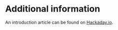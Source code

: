 # Additional information

An introduction article can be found on [Hackaday.io](https://hackaday.io/project/170540-adventures-with-a-stc89c52-development-board).
